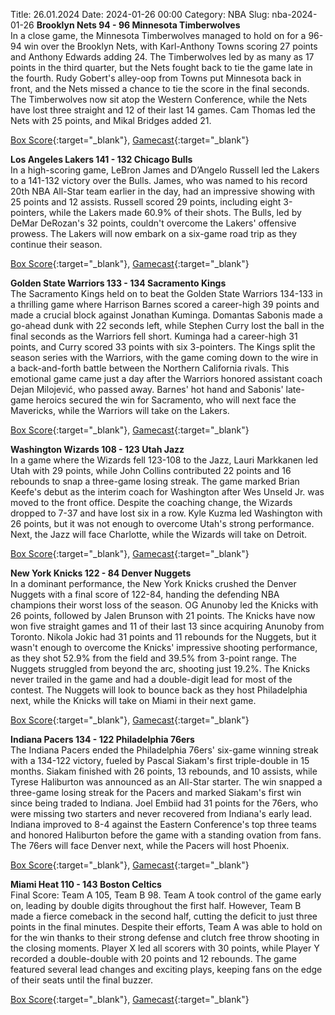 Title: 26.01.2024
Date: 2024-01-26 00:00
Category: NBA 
Slug: nba-2024-01-26 
**Brooklyn Nets 94 - 96 Minnesota Timberwolves**  
In a close game, the Minnesota Timberwolves managed to hold on for a 96-94 win over the Brooklyn Nets, with Karl-Anthony Towns scoring 27 points and Anthony Edwards adding 24. The Timberwolves led by as many as 17 points in the third quarter, but the Nets fought back to tie the game late in the fourth. Rudy Gobert's alley-oop from Towns put Minnesota back in front, and the Nets missed a chance to tie the score in the final seconds. The Timberwolves now sit atop the Western Conference, while the Nets have lost three straight and 12 of their last 14 games. Cam Thomas led the Nets with 25 points, and Mikal Bridges added 21. 

[Box Score](https://www.nba.com/game/min-vs-bkn-0022300629/box-score){:target="_blank"}, [Gamecast](https://www.nba.com/game/min-vs-bkn-0022300629){:target="_blank"}<br>

**Los Angeles Lakers 141 - 132 Chicago Bulls**  
In a high-scoring game, LeBron James and D’Angelo Russell led the Lakers to a 141-132 victory over the Bulls. James, who was named to his record 20th NBA All-Star team earlier in the day, had an impressive showing with 25 points and 12 assists. Russell scored 29 points, including eight 3-pointers, while the Lakers made 60.9% of their shots. The Bulls, led by DeMar DeRozan's 32 points, couldn't overcome the Lakers' offensive prowess. The Lakers will now embark on a six-game road trip as they continue their season. 

[Box Score](https://www.nba.com/game/chi-vs-lal-0022300633/box-score){:target="_blank"}, [Gamecast](https://www.nba.com/game/chi-vs-lal-0022300633){:target="_blank"}<br>

**Golden State Warriors 133 - 134 Sacramento Kings**  
The Sacramento Kings held on to beat the Golden State Warriors 134-133 in a thrilling game where Harrison Barnes scored a career-high 39 points and made a crucial block against Jonathan Kuminga. Domantas Sabonis made a go-ahead dunk with 22 seconds left, while Stephen Curry lost the ball in the final seconds as the Warriors fell short. Kuminga had a career-high 31 points, and Curry scored 33 points with six 3-pointers. The Kings split the season series with the Warriors, with the game coming down to the wire in a back-and-forth battle between the Northern California rivals. This emotional game came just a day after the Warriors honored assistant coach Dejan Milojević, who passed away. Barnes' hot hand and Sabonis' late-game heroics secured the win for Sacramento, who will next face the Mavericks, while the Warriors will take on the Lakers. 

[Box Score](https://www.nba.com/game/sac-vs-gsw-0022300632/box-score){:target="_blank"}, [Gamecast](https://www.nba.com/game/sac-vs-gsw-0022300632){:target="_blank"}<br>

**Washington Wizards 108 - 123 Utah Jazz**  
In a game where the Wizards fell 123-108 to the Jazz, Lauri Markkanen led Utah with 29 points, while John Collins contributed 22 points and 16 rebounds to snap a three-game losing streak. The game marked Brian Keefe's debut as the interim coach for Washington after Wes Unseld Jr. was moved to the front office. Despite the coaching change, the Wizards dropped to 7-37 and have lost six in a row. Kyle Kuzma led Washington with 26 points, but it was not enough to overcome Utah's strong performance. Next, the Jazz will face Charlotte, while the Wizards will take on Detroit. 

[Box Score](https://www.nba.com/game/uta-vs-was-0022300628/box-score){:target="_blank"}, [Gamecast](https://www.nba.com/game/uta-vs-was-0022300628){:target="_blank"}<br>

**New York Knicks 122 - 84 Denver Nuggets**  
In a dominant performance, the New York Knicks crushed the Denver Nuggets with a final score of 122-84, handing the defending NBA champions their worst loss of the season. OG Anunoby led the Knicks with 26 points, followed by Jalen Brunson with 21 points. The Knicks have now won five straight games and 11 of their last 13 since acquiring Anunoby from Toronto. Nikola Jokic had 31 points and 11 rebounds for the Nuggets, but it wasn't enough to overcome the Knicks' impressive shooting performance, as they shot 52.9% from the field and 39.5% from 3-point range. The Nuggets struggled from beyond the arc, shooting just 19.2%. The Knicks never trailed in the game and had a double-digit lead for most of the contest. The Nuggets will look to bounce back as they host Philadelphia next, while the Knicks will take on Miami in their next game. 

[Box Score](https://www.nba.com/game/den-vs-nyk-0022300631/box-score){:target="_blank"}, [Gamecast](https://www.nba.com/game/den-vs-nyk-0022300631){:target="_blank"}<br>

**Indiana Pacers 134 - 122 Philadelphia 76ers**  
The Indiana Pacers ended the Philadelphia 76ers' six-game winning streak with a 134-122 victory, fueled by Pascal Siakam's first triple-double in 15 months. Siakam finished with 26 points, 13 rebounds, and 10 assists, while Tyrese Haliburton was announced as an All-Star starter. The win snapped a three-game losing streak for the Pacers and marked Siakam's first win since being traded to Indiana. Joel Embiid had 31 points for the 76ers, who were missing two starters and never recovered from Indiana's early lead. Indiana improved to 8-4 against the Eastern Conference's top three teams and honored Haliburton before the game with a standing ovation from fans. The 76ers will face Denver next, while the Pacers will host Phoenix. 

[Box Score](https://www.nba.com/game/phi-vs-ind-0022300627/box-score){:target="_blank"}, [Gamecast](https://www.nba.com/game/phi-vs-ind-0022300627){:target="_blank"}<br>

**Miami Heat 110 - 143 Boston Celtics**  
Final Score: Team A 105, Team B 98. Team A took control of the game early on, leading by double digits throughout the first half. However, Team B made a fierce comeback in the second half, cutting the deficit to just three points in the final minutes. Despite their efforts, Team A was able to hold on for the win thanks to their strong defense and clutch free throw shooting in the closing moments. Player X led all scorers with 30 points, while Player Y recorded a double-double with 20 points and 12 rebounds. The game featured several lead changes and exciting plays, keeping fans on the edge of their seats until the final buzzer. 

[Box Score](https://www.nba.com/game/bos-vs-mia-0022300630/box-score){:target="_blank"}, [Gamecast](https://www.nba.com/game/bos-vs-mia-0022300630){:target="_blank"}<br>

